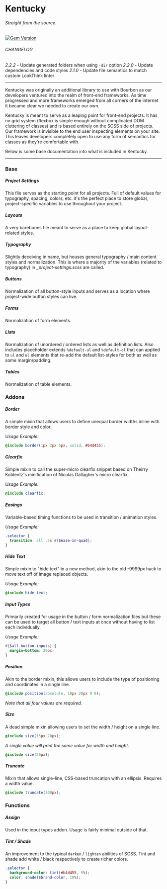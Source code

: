 # Kentucky
###### Straight from the source.

[![Gem Version](https://badge.fury.io/rb/kentucky.png)](http://badge.fury.io/rb/kentucky)

###### CHANGELOG

*2.2.2* - Update generated folders when using `-dir` option
*2.2.0* - Update dependencies and code styles
*2.1.0* - Update file semantics to match custom LookThink linter

***

Kentucky was originally an additional library to use with Bourbon as our developers ventured into the realm of front-end frameworks. As time progressed and more frameworks emerged from all corners of the internet it became clear we needed to create our own.

Kentucky is meant to serve as a leaping point for front-end projects. It has no grid system (flexbox is simple enough without complicated DOM cluttering of classes) and is based entirely on the SCSS side of projects. Our framework is invisible to the end user inspecting elements on your site. This leaves developers completely open to use any form of semantics for classes as they're comfortable with.

Below is some base documentation into what is included in Kentucky.

***

### Base

##### Project Settings
This file serves as the starting point for all projects. Full of default values for typography, spacing, colors, etc. it's the perfect place to store global, project-specific variables to use throughout your project.

##### Layouts
A very barebones file meant to serve as a place to keep global layout-related styles.

##### Typography
Slightly deceiving in name, but houses general typography / main content styles and normalization. This is where a majority of the variables (related to typography) in *_project-settings.scss* are called. 

##### Buttons
Normalization of all button-style inputs and serves as a location where project-wide button styles can live.

##### Forms
Normalization of form elements.

##### Lists
Normalization of unordered / ordered lists as well as definition lists. Also includes placeholder extends `%default-ul` and `%default-ol` that can applied to `ul` and `ol` elements that re-add the default list-styles for both as well as some margin/padding.

##### Tables
Normalization of table elements.


### Addons

##### Border
A simple mixin that allows users to define unequal border widths inline with border style and color.

*Usage Example:*

```SCSS
@include border(1px 2px 5px, solid, #b4d455);
```

##### Clearfix
Simple mixin to call the super-micro clearfix snippet based on Theirry Koblentz's minification of Nicolas Gallagher's micro clearfix.

*Usage Example:*

```SCSS
@include clearfix;
```

##### Easings
Variable-based timing functions to be used in transition / animation styles.

*Usage Example:*

```SCSS
.selector {
  transition: all .5s #{$ease-in-quad};
}
```

##### Hide Text
Simple mixin to "hide text" in a new method, akin to the old -9999px hack to move text off of image replaced objects.

*Usage Example:*

```SCSS
@include hide-text;
```

##### Input Types
Primarily created for usage in the button / form normalization files but these can be used to target all button / text inputs at once without having to list each individually.

*Usage Example:*

```SCSS
#{$all-button-inputs} {
  margin-bottom: 20px;
}
```

##### Position
Akin to the border mixin, this allows users to include the type of positioning and coordinates in a single line.

```SCSS
@include position(absolute, 10px 20px 0 0);
```

*Note that all four values are required.*


##### Size
A dead simple mixin allowing users to set the width / height on a single line.

```SCSS
@include size(15px 20px);
```

*A single value will print the same value for width and height.*

```SCSS
@include size(20px);
```


##### Truncate
Mixin that allows single-line, CSS-based truncation with an ellipsis. Requires a width value.

```SCSS
@include truncate(300px);
```


### Functions

##### Assign
Used in the input types addon. Usage is fairly minimal outside of that.

##### Tint / Shade
An improvement to the typical `darken` / `lighten` abilities of SCSS. Tint and shade add white / black respectively to create richer colors.

```SCSS
.selector {
  background-color: tint(#b4d455, 5%);
  color: shade($brand-color, 10%);
}
```
